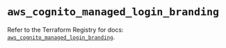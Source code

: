 # `aws_cognito_managed_login_branding`

Refer to the Terraform Registry for docs: [`aws_cognito_managed_login_branding`](https://registry.terraform.io/providers/hashicorp/aws/6.19.0/docs/resources/cognito_managed_login_branding).
